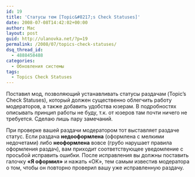 ```yaml
---
id: 19
title: 'Статусы тем [Topic&#8217;s Check Statuses]'
date: 2008-07-08T14:42:02+00:00
author: Mac
layout: post
guid: http://ulanovka.net/?p=19
permalink: /2008/07/topics-check-statuses/
dsq_thread_id:
  - 4888458488
categories:
  - Обновления системы
tags:
  - Topics Check Statuses
---
```

Поставил мод, позволяющий устанавливать статусы раздачам (Topic&#8217;s Check Statuses), который должен существенно облегчить работу модераторов, а также добавить удобства юзерам. В подробностях описывать принцип работы не буду, т.к. от юзеров там почти ничего не требуется. Сделаю лишь пару замечаний.

При проверке вашей раздачи модератором тот выставляет раздаче статус. Если раздача **недооформлена** (оформлена с мелкими недочетами) либо **неоформлена** вовсе (грубо нарушает правила оформления раздач), вам приходит соответствующее уведомление с просьбой исправить ошибки. После исправления вы должны поставить галочку **&#171;Я оформил&#187;** и нажать &#171;OK&#187;, тем самым известив модератора о том, чтобы он повторно проверил вашу уже исправленную раздачу.